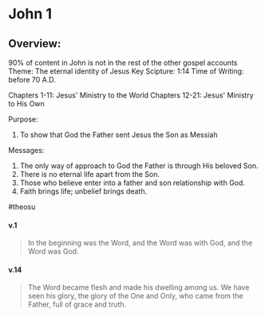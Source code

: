 # John 1

## Overview:
90% of content in John is not in the rest of the other gospel accounts
Theme: The eternal identity of Jesus
Key Scipture: 1:14
Time of Writing: before 70 A.D.

Chapters 1-11: Jesus' Ministry to the World
Chapters 12-21: Jesus' Ministry to His Own

Purpose:
1. To show that God the Father sent Jesus the Son as Messiah

Messages:
1. The only way of approach to God the Father is through His beloved Son.
2. There is no eternal life apart from the Son.
3. Those who believe enter into a father and son relationship with God.
4. Faith brings life; unbelief brings death.

#theosu 

#### v.1
>In the beginning was the Word, and the Word was with God, and the Word was God.

#### v.14
>The Word became flesh and made his dwelling among us. We have seen his glory, the glory of the One and Only, who came from the Father, full of grace and truth.



